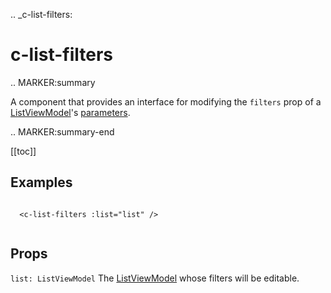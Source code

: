 .. _c-list-filters:

c-list-filters
==============

.. MARKER:summary
    
A component that provides an interface for modifying the `filters` prop of a [ListViewModel](/stacks/vue/layers/viewmodels.md)'s [parameters](/modeling/model-components/data-sources.md).

.. MARKER:summary-end

[[toc]]

Examples
--------

``` vue-html

  <c-list-filters :list="list" />


```

Props
-----

`list: ListViewModel`
    The [ListViewModel](/stacks/vue/layers/viewmodels.md) whose filters will be editable.



